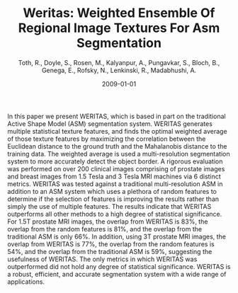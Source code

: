 ﻿---
title: "Weritas: Weighted Ensemble Of Regional Image Textures For Asm Segmentation"
author: Toth, R., Doyle, S., Rosen, M., Kalyanpur, A., Pungavkar, S., Bloch, B., Genega, E., Rofsky, N., Lenkinski, R., Madabhushi, A.
status: Published
type: conference
citation: "Weritas: Weighted Ensemble Of Regional Image Textures For Asm Segmentation, <em>Proc. SPIE 7259, Medical Imaging 2009: Image Processing</em>, <b>7259</b>, 2009"
comments: no
doi: 10.1117/12.812473
date: 2009-01-01
publishdate: 2009-01-01
---

In this paper we present WERITAS, which is based in part on the traditional Active Shape Model (ASM) segmentation system. WERITAS generates multiple statistical texture features, and finds the optimal weighted average of those texture features by maximizing the correlation between the Euclidean distance to the ground truth and the Mahalanobis distance to the training data. The weighted average is used a multi-resolution segmentation system to more accurately detect the object border. A rigorous evaluation was performed on over 200 clinical images comprising of prostate images and breast images from 1.5 Tesla and 3 Tesla MRI machines via 6 distinct metrics. WERITAS was tested against a traditional multi-resolution ASM in addition to an ASM system which uses a plethora of random features to determine if the selection of features is improving the results rather than simply the use of multiple features. The results indicate that WERITAS outperforms all other methods to a high degree of statistical significance. For 1.5T prostate MRI images, the overlap from WERITAS is 83%, the overlap from the random features is 81%, and the overlap from the traditional ASM is only 66%. In addition, using 3T prostate MRI images, the overlap from WERITAS is 77%, the overlap from the random features is 54%, and the overlap from the traditional ASM is 59%, suggesting the usefulness of WERITAS. The only metrics in which WERITAS was outperformed did not hold any degree of statistical significance. WERITAS is a robust, efficient, and accurate segmentation system with a wide range of applications.
